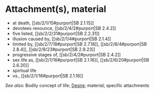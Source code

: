 # Attachment(s), material

* at death, [[sb/2/1/15#purport|SB 2.1.15]]
* devotees renounce, [[sb/2/4/2#purport|SB 2.4.2]]
* five listed, [[sb/2/2/31#purport|SB 2.2.31]]
* illusion caused by, [[sb/2/1/4#purport|SB 2.1.4]]
* limited by, [[sb/2/7/18#purport|SB 2.7.18]], [[sb/2/8/4#purport|SB 2.8.4]], [[sb/2/9/23#purport|SB 2.9.23]]
* progressive stages of, [[sb/2/4/2#purport|SB 2.4.2]]
* sex life as, [[sb/2/1/16#purport|SB 2.1.16]], [[sb/2/6/20#purport|SB 2.6.20]]
* spiritual life
* vs., [[sb/2/1/16#purport|SB 2.1.16]]

*See also:* Bodily concept of life; [Desire](entries/desires.md); material; specific attachments
